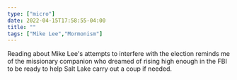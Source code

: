 ```yaml
---
type: ["micro"]
date: 2022-04-15T17:58:55-04:00
title: ""
tags: ["Mike Lee","Mormonism"]
---
```

Reading about Mike Lee's attempts to interfere with the election reminds me of the missionary companion who dreamed of rising high enough in the FBI to be ready to help Salt Lake carry out a coup if needed.
